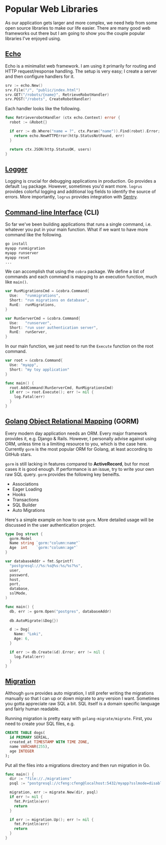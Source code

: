 # Popular Web Libraries

As our application gets larger and more complex, we need help from some open source libraries to make our life easier. There are many good web frameworks out there but I am going to show you the couple popular libraries I've enjoyed using.

## [Echo](https://github.com/labstack/echo)

Echo is a minimalist web framework. I am using it primarily for routing and HTTP request/response handling. The setup is very easy; I create a server and then configure handlers for it.

```go
srv := echo.New()
srv.File("/", "public/index.html")
srv.GET("/robots/{name}", RetrieveRobotHandler)
srv.POST("/robots", CreateRobotHandler)
```

Each handler looks like the following.

```go
func RetrieverobotHandler (ctx echo.Context) error {
  robot := &Robot{}

  if err := db.Where("name = ?", ctx.Param("name")).Find(robot).Error; err != nil {
    return echo.NewHTTPError(http.StatusNotFound, err)
  }

  return ctx.JSON(http.StatusOK, users)
}
```

## [Logger](https://github.com/sirupsen/logrus)

Logging is crucial for debugging applications in production. Go provides a default `log` package. However, sometimes you'd want more. `logrus` provides colorful logging and additional log fields to identify the source of errors. More importantly, `logrus` provides integration with [Sentry](https://sentry.io/welcome/).

## [Command-line Interface](https://github.com/spf13/cobra) \(CLI\)

So far we've been building applications that runs a single command, i.e. whatever you put in your main function. What if we want to have more command like the following.

```bash
go install
myapp runmigration
myapp runserver
myapp reset
...
```

We can accomplish that using the `cobra` package. We define a list of commands and each command is mapping to an execution function, much like `main()`.

```go
var RunMigrationsCmd = &cobra.Command{
  Use:   "runmigrations",
  Short: "run migrations on database",
  RunE:  runMigrations,
}

var RunServerCmd = &cobra.Command{
  Use:   "runserver",
  Short: "run user authentication server",
  RunE:  runServer,
}
```

In our main function, we just need to run the `Execute` function on the root command.

```go
var root = &cobra.Command{
  Use: "myapp",
  Short: "my toy application"
}

func main() {
  root.AddCommand(RunServerCmd, RunMigrationsCmd)
  if err := root.Execute(); err != nil {
    log.Fatal(err)
  }
}
```

## [Golang Object Relational Mapping](https://github.com/jinzhu/gorm) \(GORM\)

Every modern day application needs an ORM. Every major framework provides it, e.g. Django & Rails. However, I personally advise against using ORM, unless time is a limiting resource to you, which is the case here. Currently `gorm` is the most popular ORM for Golang, at least according to GitHub stars.

`gorm` is still lacking in features compared to **ActiveRecord**, but for most cases it is good enough. If performance is an issue, try to write your own raw SQL query. `gorm` provides the following key beneifts.

* Associations
* Eager Loading
* Hooks
* Transactions
* SQL Builder
* Auto Migrations

Here's a simple example on how to use `gorm`. More detailed usage will be discussed in the user authentication project.

```go
type Dog struct {
  gorm.Model
  Name string `gorm:"column:name"`
  Age  int    `gorm:"column:age"`
}

var databaseAddr = fmt.Sprintf(
  "postgresql://%s:%s@%s:%s/%s?%s", 
  user,
  password,
  host,
  port,
  database,
  sslMode,
)

func main() {
  db, err := gorm.Open("postgres", databaseAddr)
  
  db.AutoMigrate(&Dog{})

  d := Dog{
    Name: "Loki",
    Age: 6,
  }

  if err := db.Create(&d).Error; err != nil {
    log.Fatal(err)
  }
}
```

## [Migration](https://github.com/golang-migrate/migrate)

Although `gorm` provides auto migration, I still prefer writing the migrations manually so that I can up or down migrate to any version I want. Sometimes you gotta appreciate raw SQL a bit. SQL itself is a domain specific language and fairly human readable.

Running migration is pretty easy with `golang-migrate/migrate`. First, you need to create your SQL files, e.g.

```sql
CREATE TABLE dogs(
  id PRIMARY SERIAL,
  created_at TIMESTAMP WITH TIME ZONE,
  name VARCHAR(255),
  age INTEGER
);
```

Put all the files into a migrations directory and then run migration in Go.

```go
func main() {
  dir := "file://./migrations"
  psql := "postgresql://cfeng:cfeng@localhost:5432/myapp?sslmode=disable"

  migration, err := migrate.New(dir, psql)
  if err != nil {
    fmt.Println(err)
    return
  }

  if err := migration.Up(); err != nil {
    fmt.Println(err)
    return
  }
}
```

